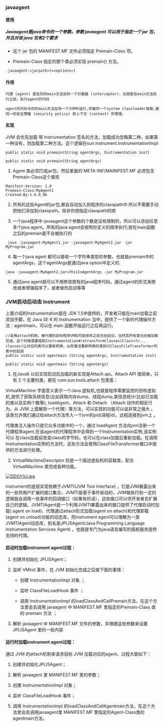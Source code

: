 ### javaagent

#### 使用

##### Javaagent是java命令的一个参数。参数 javaagent 可以用于指定一个 jar 包，并且对该 java 包有2个要求

- 这个 jar 包的 MANIFEST.MF 文件必须指定 Premain-Class 项。

- Premain-Class 指定的那个类必须实现 premain() 方法。

````
-javaagent:<jarpath>[=<options>]

````

#### 作用

````
代理 (agent) 是在你的main方法前的一个拦截器 (interceptor)，也就是在main方法执行之前，执行agent的代码

agent的代码与你的main方法在同一个JVM中运行,并被同一个system classloader装载,被同一的安全策略 (security policy) 和上下文 (context) 所管理。

````

#### 实现

JVM 会优先加载 带 Instrumentation 签名的方法，加载成功忽略第二种，如果第一种没有，则加载第二种方法。这个逻辑在sun.instrument.InstrumentationImpl

````
public static void premain(String agentArgs, Instrumentation inst)
    
public static void premain(String agentArgs)

````

1. Agent 类必须打成jar包，然后里面的 META-INF/MAINIFEST.MF 必须包含 Premain-Class这个属性

````
Manifest-Version: 1.0
Premain-Class:MyAgent1
Created-By:1.6.0_06

````

2. 所有的这些Agent的jar包,都会自动加入到程序的classpath中.所以不需要手动把他们添加到classpath。除非你想指定classpath的顺

3. 一个java程序中-javaagent这个参数的个数是没有限制的，所以可以添加任意多个java agent。所有的java agent会按照你定义的顺序执行;放在main函数之后的premain是不会被执行的

````
 java -javaagent:MyAgent1.jar -javaagent:MyAgent2.jar -jar MyProgram.jar

````

4. 每一个java agent 都可以接收一个字符串类型的参数，也就是premain中的agentArgs，这个agentArgs是通过java option中定义的.

````
java -javaagent:MyAgent2.jar=thisIsAgentArgs -jar MyProgram.jar
````

5. 通过java agent就可以不用修改原有的java程序代码，通过agent的形式来修改或者增强程序了，或者做热启动等等

### JVM启动后动态 Instrument

上面介绍的Instrumentation是在 JDK 1.5中提供的，开发者只能在main加载之前添加手脚，在 Java SE 6 的 Instrumentation 当中，提供了一个新的代理操作方法：agentmain，可以在 main
函数开始运行之后再运行。

````
//采用attach机制，被代理的目标程序VM有可能很早之前已经启动，当然其所有类已经被加载完成，这个时候需要借助Instrumentation#retransformClasses(Class<?>... classes)让对应的类可以重新转换，从而激活重新转换的类执行ClassFileTransformer列表中的回调
public static void agentmain (String agentArgs, Instrumentation inst)

public static void agentmain (String agentArgs)
````

1. 在Java6 以后实现启动后加载的新实现是Attach api。Attach API 很简单，只有 2 个主要的类，都在 com.sun.tools.attach 包里面：

VirtualMachine 字面意义表示一个Java 虚拟机,也就是程序需要监控的目标虚拟机,提供了获取系统信息(比如获取内存dump、线程dump,类信息统计(比如已加载的类以及实例个数等), loadAgent，Attach 和
Detach （Attach 动作的相反行为，从 JVM 上面解除一个代理）等方法，可以实现的功能可以说非常之强大 。该类允许我们通过给attach方法传入一个jvm的pid(进程id)，远程连接到jvm上 。

代理类注入操作只是它众多功能中的一个，通过 loadAgent 方法向jvm注册一个代理程序agent,在该agent的代理程序中会得到一个Instrumentation实例,该实例可以
在class加载前改变class的字节码，也可以在class加载后重新加载。在调用Instrumentation实例的方法时，这些方法会使用ClassFileTransformer接口中提供的方法进行处理。

2. VirtualMachineDescriptor 则是一个描述虚拟机的容器类，配合 VirtualMachine 类完成各种功能。

[![DDGYVJ.jpg](https://s3.ax1x.com/2020/11/27/DDGYVJ.jpg)](https://imgchr.com/i/DDGYVJ)

instrument的底层实现依赖于JVMTI(JVM Tool Interface)
，它是JVM暴露出来的一些供用户扩展的接口集合，JVMTI是基于事件驱动的，JVM每执行到一定的逻辑就会调用一些事件的回调接口（如果有的话），这些接口可以供开发者去扩展自己的逻辑。JVMTIAgent是一个利用JVMTI暴露出来的接口提供了代理启动时加载(
agent on load)、代理通过attach形式加载(agent on attach)和代理卸载(agent on unload)功能的动态库。而instrument
agent可以理解为一类JVMTIAgent动态库，别名是JPLISAgent(Java Programming Language Instrumentation Services Agent)
，也就是专门为java语言编写的插桩服务提供支持的代理。

#### 启动时加载instrument agent过程：

1. 创建并初始化 JPLISAgent；

2. 监听 VMInit 事件，在 JVM 初始化完成之后做下面的事情：

    - 创建 InstrumentationImpl 对象 ；

    - 监听 ClassFileLoadHook 事件 ；

    - 调用 InstrumentationImpl 的loadClassAndCallPremain方法，在这个方法里会去调用 javaagent 中 MANIFEST.MF 里指定的Premain-Class 类的 premain
      方法 ；

3. 解析 javaagent 中 MANIFEST.MF 文件的参数，并根据这些参数来设置 JPLISAgent 里的一些内容

#### 运行时加载instrument agent过程：

通过 JVM 的attach机制来请求目标 JVM 加载对应的agent，过程大致如下：

1. 创建并初始化JPLISAgent；

2. 解析 javaagent 里 MANIFEST.MF 里的参数；

3. 创建 InstrumentationImpl 对象；

4. 监听 ClassFileLoadHook 事件；

5. 调用 InstrumentationImpl 的loadClassAndCallAgentmain方法，在这个方法里会去调用javaagent里 MANIFEST.MF 里指定的Agent-Class类的agentmain方法。